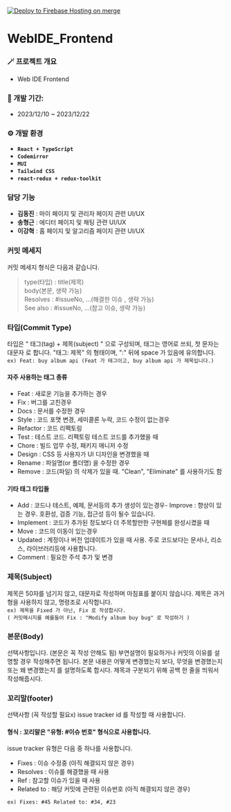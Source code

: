 [![Deploy to Firebase Hosting on merge](https://github.com/GoormJeans/WebIDE_Frontend/actions/workflows/firebase-hosting-merge.yml/badge.svg)](https://github.com/GoormJeans/WebIDE_Frontend/actions/workflows/firebase-hosting-merge.yml)
# WebIDE_Frontend

### 🪄 프로젝트 개요
- Web IDE Frontend

### 📅 개발 기간:
- 2023/12/10 ~ 2023/12/22

### ⚙️ 개발 환경
- **`React + TypeScript`**
- **`Codemirror`**
- **`MUI`**
- **`Tailwind CSS`**
- **`react-redux + redux-toolkit`**

### 담당 기능
- **김동진** : 마이 페이지 및 관리자 페이지 관련 UI/UX
- **송형근** : 에디터 페이지 및 채팅 관련 UI/UX
- **이강혁** : 홈 페이지 및 알고리즘 페이지 관련 UI/UX

### 커밋 메세지
커밋 메세지 형식은 다음과 같습니다.
> type(타입) : title(제목)<br/>
> body(본문, 생략 가능)<br/>
> Resolves : #issueNo, ...(해결한 이슈 , 생략 가능)<br/>
> See also : #issueNo, ...(참고 이슈, 생략 가능)<br/>

### 타입(Commit Type)

타입은 " 태그(tag) + 제목(subject) " 으로 구성되며, 태그는 영어로 쓰되, 첫 문자는 대문자 로 합니다.
"태그: 제목" 의 형태이며, ":" 뒤에 space 가 있음에 유의합니다.<br/>
```ex) Feat: buy album api (Feat 가 태그이고, buy album api 가 제목입니다.)```

#### 자주 사용하는 태그 종류
- Feat : 새로운 기능을 추가하는 경우
- Fix : 버그를 고친경우
- Docs : 문서를 수정한 경우
- Style : 코드 포맷 변경, 세미콜론 누락, 코드 수정이 없는경우
- Refactor : 코드 리펙토링
- Test : 테스트 코드. 리펙토링 테스트 코드를 추가했을 때
- Chore : 빌드 업무 수정, 패키지 매니저 수정
- Design : CSS 등 사용자가 UI 디자인을 변경했을 때
- Rename : 파일명(or 폴더명) 을 수정한 경우
- Remove : 코드(파일) 의 삭제가 있을 때. "Clean", "Eliminate" 를 사용하기도 함

#### 기타 태그 타입들
- Add : 코드나 테스트, 예제, 문서등의 추가 생성이 있는경우- Improve : 향상이 있는 경우. 호환성, 검증 기능, 접근성 등이 될수 있습니다.
- Implement : 코드가 추가된 정도보다 더 주목할만한 구현체를 완성시켰을 때
- Move : 코드의 이동이 있는경우
- Updated : 계정이나 버전 업데이트가 있을 때 사용. 주로 코드보다는 문서나, 리소스, 라이브러리등에 사용합니다.
- Comment : 필요한 주석 추가 및 변경

### 제목(Subject)

제목은 50자를 넘기지 않고, 대문자로 작성하며 마침표를 붙이지 않습니다.
제목은 과거형을 사용하지 않고, 명령조로 시작합니다.<br/>
```ex) 제목을 Fixed 가 아닌, Fix 로 작성합시다.```<br/>
```( 커밋메시지를 예를들어 Fix : "Modify album buy bug" 로 작성하기 )```

### 본문(Body)
선택사항입니다. (본문은 꼭 작성 안해도 됨)
부연설명이 필요하거나 커밋의 이유를 설명할 경우 작성해주면 됩니다.
본문 내용은 어떻게 변경했는지 보다, 무엇을 변경했는지 또는 왜 변경했는지 를 설명하도록 합시다.
제목과 구분되기 위해 공백 한 줄을 띄워서 작성해줍시다.

### 꼬리말(footer)
선택사항 (꼭 작성할 필요x)
issue tracker id 를 작성할 때 사용합니다.
#### 형식 : 꼬리말은 "유형: #이슈 번호" 형식으로 사용합니다.
issue tracker 유형은 다음 중 하나를 사용합니다.

- Fixes : 이슈 수정중 (아직 해결되지 않은 경우)
- Resolves : 이슈를 해결했을 때 사용
- Ref : 참고할 이슈가 있을 때 사용
- Related to : 해당 커밋에 관련된 이슈번호 (아직 해결되지 않은 경우)<br/>

```ex) Fixes: #45 Related to: #34, #23```

